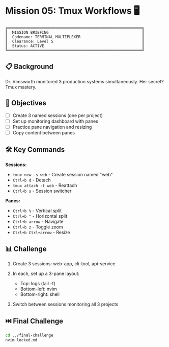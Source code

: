 # Mission 05: Tmux Workflows 🖥️

```
╔═══════════════════════════════════════════════════════════╗
║  MISSION BRIEFING                                         ║
║  Codename: TERMINAL MULTIPLEXER                           ║
║  Clearance: Level 5                                       ║
║  Status: ACTIVE                                           ║
╚═══════════════════════════════════════════════════════════╝
```

## 📋 Background

Dr. Vimsworth monitored 3 production systems simultaneously. Her secret? Tmux mastery.

## 🎯 Objectives

- [ ] Create 3 named sessions (one per project)
- [ ] Set up monitoring dashboard with panes
- [ ] Practice pane navigation and resizing
- [ ] Copy content between panes

## 🛠️ Key Commands

**Sessions:**
- `tmux new -s web` - Create session named "web"
- `Ctrl+b d` - Detach
- `tmux attach -t web` - Reattach
- `Ctrl+b s` - Session switcher

**Panes:**
- `Ctrl+b %` - Vertical split
- `Ctrl+b "` - Horizontal split
- `Ctrl+b arrow` - Navigate
- `Ctrl+b z` - Toggle zoom
- `Ctrl+b Ctrl+arrow` - Resize

## 📊 Challenge

1. Create 3 sessions: web-app, cli-tool, api-service
2. In each, set up a 3-pane layout:
   - Top: logs (tail -f)
   - Bottom-left: nvim
   - Bottom-right: shell

3. Switch between sessions monitoring all 3 projects

## ⏭️ Final Challenge

```bash
cd ../final-challenge
nvim locked.md
```